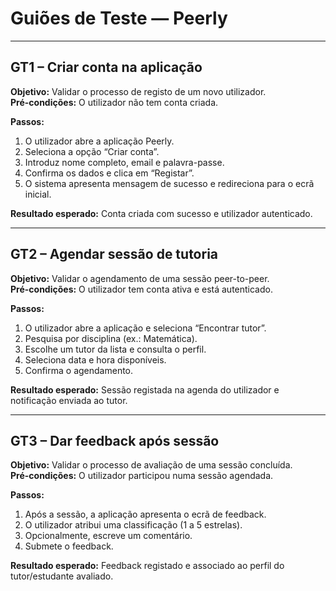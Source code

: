 # Guiões de Teste — Peerly

---

## GT1 – Criar conta na aplicação
**Objetivo:** Validar o processo de registo de um novo utilizador.  
**Pré-condições:** O utilizador não tem conta criada.  

**Passos:**
1. O utilizador abre a aplicação Peerly.  
2. Seleciona a opção “Criar conta”.  
3. Introduz nome completo, email e palavra-passe.  
4. Confirma os dados e clica em “Registar”.  
5. O sistema apresenta mensagem de sucesso e redireciona para o ecrã inicial.  

**Resultado esperado:** Conta criada com sucesso e utilizador autenticado.

---

## GT2 – Agendar sessão de tutoria
**Objetivo:** Validar o agendamento de uma sessão peer-to-peer.  
**Pré-condições:** O utilizador tem conta ativa e está autenticado.  

**Passos:**
1. O utilizador abre a aplicação e seleciona “Encontrar tutor”.  
2. Pesquisa por disciplina (ex.: Matemática).  
3. Escolhe um tutor da lista e consulta o perfil.  
4. Seleciona data e hora disponíveis.  
5. Confirma o agendamento.  

**Resultado esperado:** Sessão registada na agenda do utilizador e notificação enviada ao tutor.

---

## GT3 – Dar feedback após sessão
**Objetivo:** Validar o processo de avaliação de uma sessão concluída.  
**Pré-condições:** O utilizador participou numa sessão agendada.  

**Passos:**
1. Após a sessão, a aplicação apresenta o ecrã de feedback.  
2. O utilizador atribui uma classificação (1 a 5 estrelas).  
3. Opcionalmente, escreve um comentário.  
4. Submete o feedback.  

**Resultado esperado:** Feedback registado e associado ao perfil do tutor/estudante avaliado.

